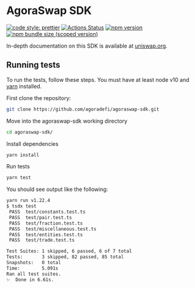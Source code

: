 # AgoraSwap SDK

[![code style: prettier](https://img.shields.io/badge/code_style-prettier-ff69b4.svg?style=flat-square)](https://github.com/prettier/prettier)
[![Actions Status](https://github.com/agoradefi/agoraswap-sdk/workflows/CI/badge.svg)](https://github.com/agoradefi/agoraswap-sdk)
[![npm version](https://img.shields.io/npm/v/@venomswap/sdk/latest.svg)](https://www.npmjs.com/package/@venomswap/sdk/v/latest)
[![npm bundle size (scoped version)](https://img.shields.io/bundlephobia/minzip/@venomswap/sdk/latest.svg)](https://bundlephobia.com/result?p=@venomswap/sdk@latest)

In-depth documentation on this SDK is available at [uniswap.org](https://uniswap.org/docs/v2/SDK/getting-started/).

## Running tests

To run the tests, follow these steps. You must have at least node v10 and [yarn](https://yarnpkg.com/) installed.

First clone the repository:

```sh
git clone https://github.com/agoradefi/agoraswap-sdk.git
```

Move into the agoraswap-sdk working directory

```sh
cd agoraswap-sdk/
```

Install dependencies

```sh
yarn install
```

Run tests

```sh
yarn test
```

You should see output like the following:

```sh
yarn run v1.22.4
$ tsdx test
 PASS  test/constants.test.ts
 PASS  test/pair.test.ts
 PASS  test/fraction.test.ts
 PASS  test/miscellaneous.test.ts
 PASS  test/entities.test.ts
 PASS  test/trade.test.ts

Test Suites: 1 skipped, 6 passed, 6 of 7 total
Tests:       3 skipped, 82 passed, 85 total
Snapshots:   0 total
Time:        5.091s
Ran all test suites.
✨  Done in 6.61s.
```
